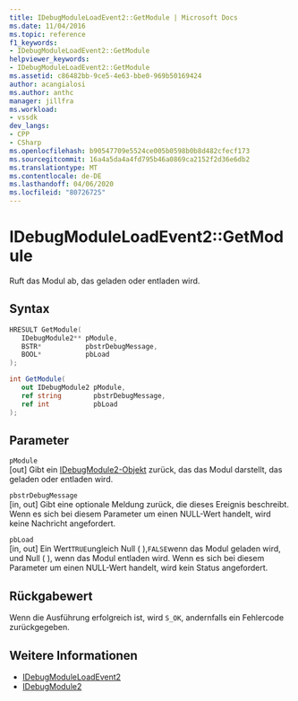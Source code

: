 ```yaml
---
title: IDebugModuleLoadEvent2::GetModule | Microsoft Docs
ms.date: 11/04/2016
ms.topic: reference
f1_keywords:
- IDebugModuleLoadEvent2::GetModule
helpviewer_keywords:
- IDebugModuleLoadEvent2::GetModule
ms.assetid: c86482bb-9ce5-4e63-bbe0-969b50169424
author: acangialosi
ms.author: anthc
manager: jillfra
ms.workload:
- vssdk
dev_langs:
- CPP
- CSharp
ms.openlocfilehash: b90547709e5524ce005b0598b0b8d482cfecf173
ms.sourcegitcommit: 16a4a5da4a4fd795b46a0869ca2152f2d36e6db2
ms.translationtype: MT
ms.contentlocale: de-DE
ms.lasthandoff: 04/06/2020
ms.locfileid: "80726725"
---
```

# <a name="idebugmoduleloadevent2getmodule"></a>IDebugModuleLoadEvent2::GetModule
Ruft das Modul ab, das geladen oder entladen wird.

## <a name="syntax"></a>Syntax

```cpp
HRESULT GetModule( 
   IDebugModule2** pModule,
   BSTR*           pbstrDebugMessage,
   BOOL*           pbLoad
);
```

```csharp
int GetModule( 
   out IDebugModule2 pModule,
   ref string        pbstrDebugMessage,
   ref int           pbLoad
);
```

## <a name="parameters"></a>Parameter
`pModule`\
[out] Gibt ein [IDebugModule2-Objekt](../../../extensibility/debugger/reference/idebugmodule2.md) zurück, das das Modul darstellt, das geladen oder entladen wird.

`pbstrDebugMessage`\
[in, out] Gibt eine optionale Meldung zurück, die dieses Ereignis beschreibt. Wenn es sich bei diesem Parameter um einen NULL-Wert handelt, wird keine Nachricht angefordert.

`pbLoad`\
[in, out] Ein Wert`TRUE`ungleich Null ( ),`FALSE`wenn das Modul geladen wird, und Null ( ), wenn das Modul entladen wird. Wenn es sich bei diesem Parameter um einen NULL-Wert handelt, wird kein Status angefordert.

## <a name="return-value"></a>Rückgabewert
 Wenn die Ausführung erfolgreich ist, wird `S_OK`, andernfalls ein Fehlercode zurückgegeben.

## <a name="see-also"></a>Weitere Informationen
- [IDebugModuleLoadEvent2](../../../extensibility/debugger/reference/idebugmoduleloadevent2.md)
- [IDebugModule2](../../../extensibility/debugger/reference/idebugmodule2.md)
